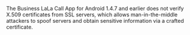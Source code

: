 The Business LaLa Call App for Android 1.4.7 and earlier does not verify X.509 certificates from SSL servers, which allows man-in-the-middle attackers to spoof servers and obtain sensitive information via a crafted certificate.